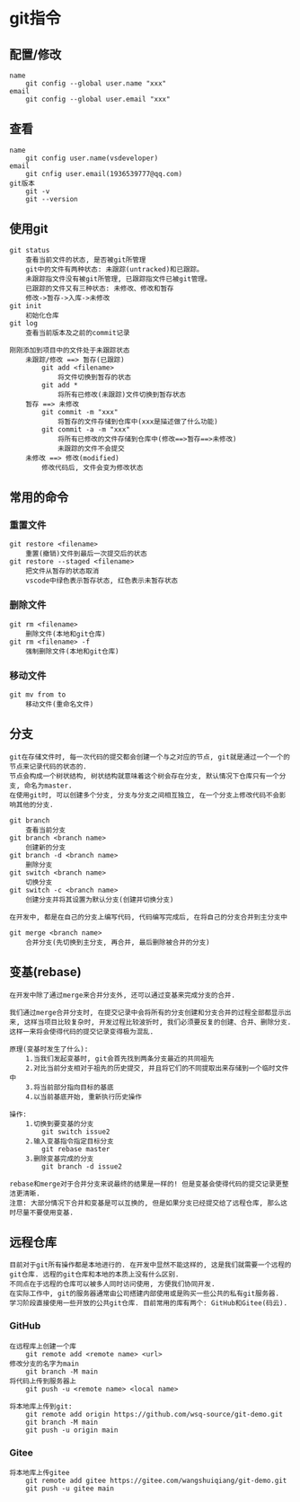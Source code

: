 # git指令
## 配置/修改
    name
        git config --global user.name "xxx"
    email
        git config --global user.email "xxx"

## 查看
    name
        git config user.name(vsdeveloper)
    email
        git cnfig user.email(1936539777@qq.com)
    git版本
        git -v
        git --version

## 使用git
    git status
        查看当前文件的状态, 是否被git所管理
        git中的文件有两种状态: 未跟踪(untracked)和已跟踪。
        未跟踪指文件没有被git所管理, 已跟踪指文件已被git管理。
        已跟踪的文件又有三种状态: 未修改、修改和暂存
        修改->暂存->入库->未修改
    git init
        初始化仓库
    git log
        查看当前版本及之前的commit记录
    
    刚刚添加到项目中的文件处于未跟踪状态
        未跟踪/修改 ==> 暂存(已跟踪)
            git add <filename>
                将文件切换到暂存的状态
            git add *
                将所有已修改(未跟踪)文件切换到暂存状态
        暂存 ==> 未修改
            git commit -m "xxx"
                将暂存的文件存储到仓库中(xxx是描述做了什么功能)
            git commit -a -m "xxx"
                将所有已修改的文件存储到仓库中(修改==>暂存==>未修改)
                未跟踪的文件不会提交
        未修改 ==> 修改(modified)
            修改代码后, 文件会变为修改状态

## 常用的命令
### 重置文件
    git restore <filename>
        重置(撤销)文件到最后一次提交后的状态
    git restore --staged <filename>
        把文件从暂存的状态取消
        vscode中绿色表示暂存状态, 红色表示未暂存状态
### 删除文件
    git rm <filename>
        删除文件(本地和git仓库)
    git rm <filename> -f
        强制删除文件(本地和git仓库)
### 移动文件
    git mv from to
        移动文件(重命名文件)


## 分支
    git在存储文件时, 每一次代码的提交都会创建一个与之对应的节点, git就是通过一个一个的节点来记录代码的状态的.
    节点会构成一个树状结构, 树状结构就意味着这个树会存在分支, 默认情况下仓库只有一个分支, 命名为master.
    在使用git时, 可以创建多个分支, 分支与分支之间相互独立, 在一个分支上修改代码不会影响其他的分支.

    git branch
        查看当前分支
    git branch <branch name>
        创建新的分支
    git branch -d <branch name>
        删除分支
    git switch <branch name>
        切换分支
    git switch -c <branch name>
        创建分支并将其设置为默认分支(创建并切换分支)
    
    在开发中, 都是在自己的分支上编写代码, 代码编写完成后, 在将自己的分支合并到主分支中

    git merge <branch name>
        合并分支(先切换到主分支, 再合并, 最后删除被合并的分支)

## 变基(rebase)
    在开发中除了通过merge来合并分支外, 还可以通过变基来完成分支的合并.

    我们通过merge合并分支时, 在提交记录中会将所有的分支创建和分支合并的过程全部都显示出来, 这样当项目比较复杂时, 开发过程比较波折时, 我们必须要反复的创建、合并、删除分支. 这样一来将会使得代码的提交记录变得极为混乱.

    原理(变基时发生了什么): 
        1.当我们发起变基时, git会首先找到两条分支最近的共同祖先
        2.对比当前分支相对于祖先的历史提交, 并且将它们的不同提取出来存储到一个临时文件中
        3.将当前部分指向目标的基底
        4.以当前基底开始, 重新执行历史操作

    操作:
        1.切换到要变基的分支
            git switch issue2
        2.输入变基指令指定目标分支
            git rebase master
        3.删除变基完成的分支
            git branch -d issue2

    rebase和merge对于合并分支来说最终的结果是一样的! 但是变基会使得代码的提交记录更整洁更清晰. 
    注意: 大部分情况下合并和变基是可以互换的, 但是如果分支已经提交给了远程仓库, 那么这时尽量不要使用变基.

## 远程仓库
    目前对于git所有操作都是本地进行的. 在开发中显然不能这样的, 这是我们就需要一个远程的git仓库. 远程的git仓库和本地的本质上没有什么区别.
    不同点在于远程的仓库可以被多人同时访问使用, 方便我们协同开发. 
    在实际工作中, git的服务器通常由公司搭建内部使用或是购买一些公共的私有git服务器. 
    学习阶段直接使用一些开放的公共git仓库. 目前常用的库有两个: GitHub和Gitee(码云).

### GitHub
    在远程库上创建一个库
        git remote add <remote name> <url>
    修改分支的名字为main
        git branch -M main
    将代码上传到服务器上
        git push -u <remote name> <local name>

    将本地库上传到git:
        git remote add origin https://github.com/wsq-source/git-demo.git
        git branch -M main
        git push -u origin main

### Gitee
    将本地库上传gitee
        git remote add gitee https://gitee.com/wangshuiqiang/git-demo.git
        git push -u gitee main